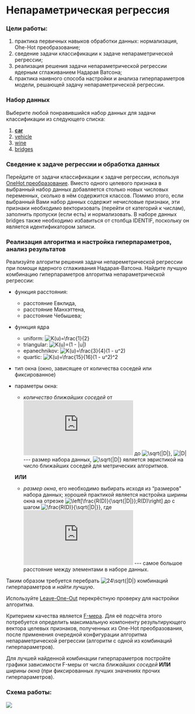 # Непараметрическая регрессия
### Цели работы:
1. практика первичных навыков обработки данных: нормализация, Ohe-Hot преобразование;
2. сведение задачи классификации к задаче непараметрической регрессии;
3. реализация решения задачи непараметрической регрессии ядерным сглаживанием Надарая Ватсона;
4. практика наивного способа настройки и анализа гиперпараметров модели, решающей задачу непараметрической регрессии.
### Набор данных
Выберите любой понравившийся набор данных для задачи классификации из следующего списка:
1. [**car**](https://www.openml.org/d/40975)
2. [vehicle](https://www.openml.org/d/54)
3. [wine](https://www.openml.org/d/187)
4. [bridges](https://www.openml.org/d/327)
### Сведение к задаче регрессии и обработка данных
Перейдите от задачи классификации к задаче регрессии, используя [OneHot преобразование](https://ru.wikipedia.org/wiki/%D0%A3%D0%BD%D0%B8%D1%82%D0%B0%D1%80%D0%BD%D1%8B%D0%B9_%D0%BA%D0%BE%D0%B4). Вместо одного целевого признака в выбранный набор данных добавляется столько новых числовых переменных, сколько в нём содержится классов. Помимо этого, если выбранный Вами набор данных содержит нечисловые признаки, эти признаки необходимо векторизовать (перейти от категорий к числам), заполнить пропуски (если есть) и нормализовать. В наборе данных bridges также необходимо избавиться от столбца IDENTIF, поскольку он является идентификатором записи.
### Реализация алгоритма и настройка гиперпараметров, анализ результатов
Реализуйте алгоритм решения задачи непареметрической регрессии при помощи ядерного сглаживания Надарая-Ватсона.
Найдите лучшую комбинацию гиперпараметров алгоритма непараметрической регрессии:
* функция расстояния:
    * расстояние Евклида,
    * расстояние Манхэттена, 
    * расстояние Чебышева; 
* функция ядра
    * uniform: ![K(u)=\frac{1}{2}](https://latex.codecogs.com/svg.latex?K(u)=\frac{1}{2})
    * triangular: ![K(u)=(1 - |u|)](https://latex.codecogs.com/svg.latex?K(u)=(1%20-%20|u|))
    * epanechnikov: ![K(u)=\frac{3}{4}(1 - u^2)](https://latex.codecogs.com/svg.latex?K(u)=\frac{3}{4}(1%20-%20u^2))
    * quartic: ![K(u)=\frac{15}{16}(1 - u^2)^2](https://latex.codecogs.com/svg.latex?K(u)=\frac{15}{16}(1%20-%20u^2)^2)
* тип окна (окно, зависящее от количества соседей или фиксированное)
* параметры окна:
    * *количество ближайших соседей* от ![1](https://latex.codecogs.com/svg.latex?1) до ![\sqrt{|D|}](https://latex.codecogs.com/svg.latex?\sqrt{|D|}), ![|D|](https://latex.codecogs.com/svg.latex?|D|) --- размер набора данных, ![\sqrt{|D|}](https://latex.codecogs.com/svg.latex?\sqrt{|D|}) является эвристикой на число ближайших соседей для метрических алгоритмов.
    
    **ИЛИ**
    
    * *размер окна*, его необходимо выбирать исходя из “размеров” набора данных; хорошей практикой является настройка ширины окна на отрезке ![\left[\frac{R(D)}{\sqrt{|D|}};R(D)\right]](https://latex.codecogs.com/svg.latex?\left[\frac{R(D)}{\sqrt{|D|}};R(D)\right]) до  с шагом ![\frac{R(D)}{\sqrt{|D|}}](https://latex.codecogs.com/svg.latex?\frac{R(D)}{\sqrt{|D|}}), где ![R(D](https://latex.codecogs.com/svg.latex?R(D)) --- самое большое расстояние  между элементами в наборе данных.

Таким образом требуется перебрать ![24\sqrt{|D|}](https://latex.codecogs.com/svg.latex?24\sqrt{|D|}) комбинаций гиперпараметров и *найти лучшую*.

Используйте [Leave-One-Out](https://neerc.ifmo.ru/wiki/index.php?title=%D0%9C%D0%B5%D1%82%D1%80%D0%B8%D1%87%D0%B5%D1%81%D0%BA%D0%B8%D0%B9_%D0%BA%D0%BB%D0%B0%D1%81%D1%81%D0%B8%D1%84%D0%B8%D0%BA%D0%B0%D1%82%D0%BE%D1%80_%D0%B8_%D0%BC%D0%B5%D1%82%D0%BE%D0%B4_%D0%B1%D0%BB%D0%B8%D0%B6%D0%B0%D0%B9%D1%88%D0%B8%D1%85_%D1%81%D0%BE%D1%81%D0%B5%D0%B4%D0%B5%D0%B9#.D0.9C.D0.B5.D1.82.D0.BE.D0.B4_.D0.BF.D0.B0.D1.80.D0.B7.D0.B5.D0.BD.D0.BE.D0.B2.D1.81.D0.BA.D0.BE.D0.B3.D0.BE_.D0.BE.D0.BA.D0.BD.D0.B0) перекрёстную проверку для настройки алгоритма.

Критерием качества является [F-мера](http://bazhenov.me/blog/2012/07/21/classification-performance-evaluation.html). Для её подсчёта этого потребуется определить максимальную компоненту результирующего вектора целевых признаков, полученных из One-Hot преобразования, после применения очередной конфигурации алгоритма непараметрической регрессии (алгоритм с одной из комбинаций гиперпараметров).

Для лучшей найденной комбинации гиперпараметров постройте графики зависимости F-меры от числа *ближайших соседей* **ИЛИ** *ширины окна* (при фиксированных лучших значениях прочих гиперпараметров). 
### Схема работы:
![](/resources/scheme.png)

